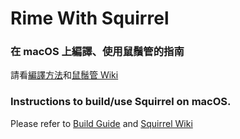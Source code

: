 # Rime With Squirrel

### 在 macOS 上編譯、使用鼠鬚管的指南

請看[編譯方法](https://github.com/rime/squirrel/blob/master/INSTALL.md)和[鼠鬚管 Wiki](https://github.com/rime/squirrel/wiki)

### Instructions to build/use Squirrel on macOS.

Please refer to [Build Guide](https://github.com/rime/squirrel/blob/master/INSTALL.md) and [Squirrel Wiki](https://github.com/rime/squirrel/wiki)